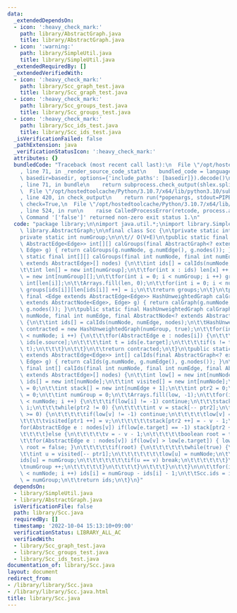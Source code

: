 ```yaml
---
data:
  _extendedDependsOn:
  - icon: ':heavy_check_mark:'
    path: library/AbstractGraph.java
    title: library/AbstractGraph.java
  - icon: ':warning:'
    path: library/SimpleUtil.java
    title: library/SimpleUtil.java
  _extendedRequiredBy: []
  _extendedVerifiedWith:
  - icon: ':heavy_check_mark:'
    path: library/Scc_graph_test.java
    title: library/Scc_graph_test.java
  - icon: ':heavy_check_mark:'
    path: library/Scc_groups_test.java
    title: library/Scc_groups_test.java
  - icon: ':heavy_check_mark:'
    path: library/Scc_ids_test.java
    title: library/Scc_ids_test.java
  _isVerificationFailed: false
  _pathExtension: java
  _verificationStatusIcon: ':heavy_check_mark:'
  attributes: {}
  bundledCode: "Traceback (most recent call last):\n  File \"/opt/hostedtoolcache/Python/3.10.7/x64/lib/python3.10/site-packages/onlinejudge_verify/documentation/build.py\"\
    , line 71, in _render_source_code_stat\n    bundled_code = language.bundle(stat.path,\
    \ basedir=basedir, options={'include_paths': [basedir]}).decode()\n  File \"/opt/hostedtoolcache/Python/3.10.7/x64/lib/python3.10/site-packages/onlinejudge_verify/languages/user_defined.py\"\
    , line 71, in bundle\n    return subprocess.check_output(shlex.split(command))\n\
    \  File \"/opt/hostedtoolcache/Python/3.10.7/x64/lib/python3.10/subprocess.py\"\
    , line 420, in check_output\n    return run(*popenargs, stdout=PIPE, timeout=timeout,\
    \ check=True,\n  File \"/opt/hostedtoolcache/Python/3.10.7/x64/lib/python3.10/subprocess.py\"\
    , line 524, in run\n    raise CalledProcessError(retcode, process.args,\nsubprocess.CalledProcessError:\
    \ Command '['false']' returned non-zero exit status 1.\n"
  code: "package library;\n\nimport java.util.*;\nimport library.SimpleUtil;\nimport\
    \ library.AbstractGraph;\n\nfinal class Scc {\n\tprivate static int ids[];\n\t\
    private static int numGroup;\n\n\t// O(V+E)\n\tpublic static final <Edge extends\
    \ AbstractEdge<Edge>> int[][] calGroups(final AbstractGraph<? extends AbstractNode<Edge>,\
    \ Edge> g) { return calGroups(g.numNode, g.numEdge(), g.nodes()); }\n\tpublic\
    \ static final int[][] calGroups(final int numNode, final int numEdge, final AbstractNode<?\
    \ extends AbstractEdge>[] nodes) {\n\t\tint ids[] = calIds(numNode, numEdge, nodes);\n\
    \t\tint len[] = new int[numGroup];\n\t\tfor(int x : ids) len[x] ++;\n\t\tint groups[][]\
    \ = new int[numGroup][];\n\t\tfor(int i = 0; i < numGroup; i ++) groups[i] = new\
    \ int[len[i]];\n\t\tArrays.fill(len, 0);\n\t\tfor(int i = 0; i < numNode; i ++)\
    \ groups[ids[i]][len[ids[i]] ++] = i;\n\t\treturn groups;\n\t}\n\tpublic static\
    \ final <Edge extends AbstractEdge<Edge>> HashUnweightedGraph calGraph(final AbstractGraph<?\
    \ extends AbstractNode<Edge>, Edge> g) { return calGraph(g.numNode, g.numEdge(),\
    \ g.nodes()); }\n\tpublic static final HashUnweightedGraph calGraph(final int\
    \ numNode, final int numEdge, final AbstractNode<? extends AbstractEdge>[] nodes)\
    \ {\n\t\tint ids[] = calIds(numNode, numEdge, nodes);\n\t\tHashUnweightedGraph\
    \ contracted = new HashUnweightedGraph(numGroup, true);\n\t\tfor(int i = 0; i\
    \ < numNode; i ++) {\n\t\t\tfor(AbstractEdge e : nodes[i]) {\n\t\t\t\tint s =\
    \ ids[e.source];\n\t\t\t\tint t = ids[e.target];\n\t\t\t\tif(s != t) contracted.add(s,\
    \ t);\n\t\t\t}\n\t\t}\n\t\treturn contracted;\n\t}\n\tpublic static final <Edge\
    \ extends AbstractEdge<Edge>> int[] calIds(final AbstractGraph<? extends AbstractNode<Edge>,\
    \ Edge> g) { return calIds(g.numNode, g.numEdge(), g.nodes()); }\n\tpublic static\
    \ final int[] calIds(final int numNode, final int numEdge, final AbstractNode<?\
    \ extends AbstractEdge>[] nodes) {\n\t\tint low[] = new int[numNode];\n\t\tint\
    \ ids[] = new int[numNode];\n\t\tint visited[] = new int[numNode];\n\t\tint ptr1\
    \ = 0;\n\t\tint stack[] = new int[numEdge + 1];\n\t\tint ptr2 = 0;\n\t\tint now\
    \ = 0;\n\t\tint numGroup = 0;\n\t\tArrays.fill(low, -1);\n\t\tfor(int i = 0; i\
    \ < numNode; i ++) {\n\t\t\tif(low[i] != -1) continue;\n\t\t\tstack[ptr2 ++] =\
    \ i;\n\t\t\twhile(ptr2 != 0) {\n\t\t\t\tint v = stack[-- ptr2];\n\t\t\t\tif(v\
    \ >= 0) {\n\t\t\t\t\tif(low[v] != -1) continue;\n\t\t\t\t\tlow[v] = now ++;\n\t\
    \t\t\t\tvisited[ptr1 ++] = v;\n\t\t\t\t\tstack[ptr2 ++] = - v - 1;\n\t\t\t\t\t\
    for(AbstractEdge e : nodes[v]) if(low[e.target] == -1) stack[ptr2 ++] = e.target;\n\
    \t\t\t\t}else {\n\t\t\t\t\tv = - v - 1;\n\t\t\t\t\tboolean root = true;\n\t\t\t\
    \t\tfor(AbstractEdge e : nodes[v]) if(low[v] > low[e.target]) { low[v] = low[e.target];\
    \ root = false; }\n\t\t\t\t\tif(root) {\n\t\t\t\t\t\twhile(true) {\n\t\t\t\t\t\
    \t\tint u = visited[-- ptr1];\n\t\t\t\t\t\t\tlow[u] = numNode;\n\t\t\t\t\t\t\t\
    ids[u] = numGroup;\n\t\t\t\t\t\t\tif(u == v) break;\n\t\t\t\t\t\t}\n\t\t\t\t\t\
    \tnumGroup ++;\n\t\t\t\t\t}\n\t\t\t\t}\n\t\t\t}\n\t\t}\n\n\t\tfor(int i = 0; i\
    \ < numNode; i ++) ids[i] = numGroup - ids[i] - 1;\n\t\tScc.ids = ids;\n\t\tScc.numGroup\
    \ = numGroup;\n\t\treturn ids;\n\t}\n}"
  dependsOn:
  - library/SimpleUtil.java
  - library/AbstractGraph.java
  isVerificationFile: false
  path: library/Scc.java
  requiredBy: []
  timestamp: '2022-10-04 15:13:10+09:00'
  verificationStatus: LIBRARY_ALL_AC
  verifiedWith:
  - library/Scc_graph_test.java
  - library/Scc_groups_test.java
  - library/Scc_ids_test.java
documentation_of: library/Scc.java
layout: document
redirect_from:
- /library/library/Scc.java
- /library/library/Scc.java.html
title: library/Scc.java
---
```

